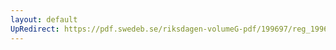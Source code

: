 ```yaml
---
layout: default
UpRedirect: https://pdf.swedeb.se/riksdagen-volumeG-pdf/199697/reg_199697/reg_199697_0116.pdf
---
```

